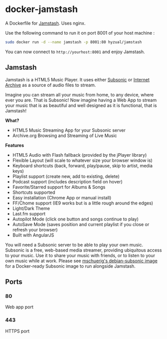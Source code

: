 # docker-jamstash

A Dockerfile for [Jamstash][jamstash]. Uses nginx.

Use the following command to run it on port 8001 of your host machine :

```bash
sudo docker run -d --name jamstash -p 8001:80 hyzual/jamstash
```

You can now connect to `http://yourhost:8001` and enjoy Jamstash.

## Jamstash

Jamstash is a HTML5 Music Player. It uses either [Subsonic][subsonic] or [Internet Archive][archive] as a source of audio files to stream.

Imagine you can stream all your music from home, to any device, where ever you are. That is Subsonic! Now imagine having a Web App to stream your music that is as beautiful and well designed as it is functional, that is Jamstash!

**What?**  

* HTML5 Music Streaming App for your Subsonic server
* Archive.org Browsing and Streaming of Live Music

**Features**  

* HTML5 Audio with Flash fallback (provided by the jPlayer library)
* Flexible Layout (will scale to whatever size your browser window is)
* Keyboard shortcuts (back, forward, play/pause, skip to artist, media keys)
* Playlist support (create new, add to existing, delete)
* Podcast support (includes description field on hover)
* Favorite/Starred support for Albums & Songs
* Shortcuts supported
* Easy installation (Chrome App or manual install)
* FF/Chome support (IE9 works but is a little rough around the edges)
* Light/Dark Theme
* Last.fm support
* Autopilot Mode (click one button and songs continue to play)
* AutoSave Mode (saves position and current playlist if you close or refresh your browser)
* Built with AngularJS

You will need a Subsonic server to be able to play your own music. Subsonic is a free, web-based media streamer, providing ubiquitous access to your music. Use it to share your music with friends, or to listen to your own music while at work. Please see [mschuerig's debian-subsonic image][docker-subsonic] for a Docker-ready Subsonic image to run alongside Jamstash.
## Ports

### 80

Web app port

### 443

HTTPS port

[jamstash]: http://jamstash.com
[subsonic]: http://www.subsonic.org
[archive]: https://archive.org
[docker-subsonic]: https://registry.hub.docker.com/u/mschuerig/debian-subsonic/
